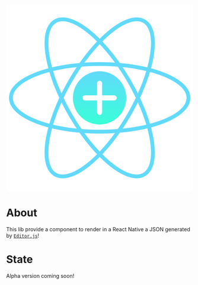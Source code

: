 <p align="center">
  <img src="https://raw.githubusercontent.com/Hidekih/editorjs-viewer-native/1db973c995f9acff9f98cd68fcadd173930eeef4/public/editorJsNative.svg" />
</p>

# About
This lib provide a component to render in a React Native a JSON generated by [`Editor.js`](https://editorjs.io/)!

# State
Alpha version coming soon!